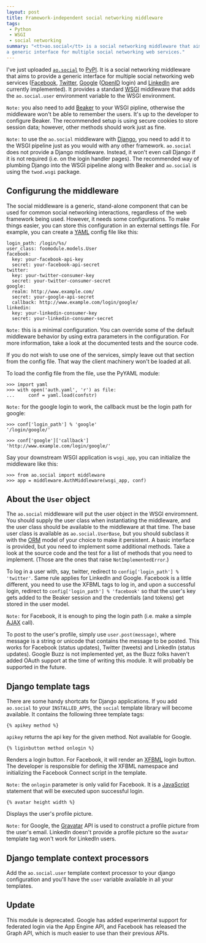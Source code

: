 ```yaml
---
layout: post
title: Framework-independent social networking middleware
tags:
 - Python
 - WSGI
 - social networking
summary: "<tt>ao.social</tt> is a social networking middleware that aims to provide
a generic interface for multiple social networking web services."
---
```


I've just uploaded [``ao.social``](http://pypi.python.org/pypi/ao.social) to
[PyPI](http://pypi.python.org/pypi). It is a social networking middleware that
aims to provide a generic interface for multiple social networking web services
([Facebook](http://www.facebook.com/), [Twitter](http://twitter.com/),
[Google](http://www.google.com/) ([OpenID](http://openid.net/) login) and
[LinkedIn](http://www.linkedin.com/) are currently implemented). It provides a
standard [WSGI](http://wsgi.org) middleware that adds the ``ao.social.user``
environment variable to the WSGI environment.

``Note:`` you also need to add [Beaker](http://pypi.python.org/pypi/Beaker) to
your WSGI pipline, otherwise the middleware won't be able to remember the
users. It's up to the developer to configure Beaker. The recommended setup is
using secure cookies to store session data; however, other methods should work
just as fine.

``Note:`` to use the ``ao.social`` middleware with
[Django](http://www.djangoproject.com/), you need to add it to the WSGI
pipeline just as you would with any other framework. ``ao.social`` does not
provide a Django middleware. Instead, it won't even call Django if it is not
required (i.e. on the login handler pages). The recommended way of plumbing
Django into the WSGI pipeline along with Beaker and ``ao.social`` is using the
``twod.wsgi`` package.

Configurung the middleware
--------------------------

The social middleware is a generic, stand-alone component that can be used for
common social networking interactions, regardless of the web framework being
used. However, it needs some configurations. To make things easier, you can
store this configuration in an external settings file. For example, you can
create a [YAML](http://www.yaml.org/) config file like this:

    login_path: /login/%s/
    user_class: foomodule.models.User
    facebook:
      key: your-facebook-api-key
      secret: your-facebook-api-secret
    twitter:
      key: your-twitter-consumer-key
      secret: your-twitter-consumer-secret
    google:
      realm: http://www.example.com/
      secret: your-google-api-secret
      callback: http://www.example.com/login/google/
    linkedin:
      key: your-linkedin-consumer-key
      secret: your-linkedin-consumer-secret

``Note:`` this is a minimal configuration. You can override some of the default
middleware behavior by using extra parameters in the configuration. For more
information, take a look at the documented tests and the source code.

If you do not wish to use one of the services, simply leave out that section
from the config file. That way the client machinery won't be loaded at all.

To load the config file from the file, use the PyYAML module:

    >>> import yaml
    >>> with open('auth.yaml', 'r') as file:
    ...     conf = yaml.load(confstr)

``Note:`` for the google login to work, the callback must be the login path for
google:

    >>> conf['login_path'] % 'google'
    '/login/google/'

    >>> conf['google']['callback']
    'http://www.example.com/login/google/'

Say your downstream WSGI application is ``wsgi_app``, you can initialize the
middleware like this:

    >>> from ao.social import middleware
    >>> app = middleware.AuthMiddleware(wsgi_app, conf)


About the ``User`` object
-------------------------


The ``ao.social`` middleware will put the user object in the WSGI enviromnent.
You should supply the user class when instantiating the middleware, and the
user class should be available to the middleware at that time. The base user
class is available as ``ao.social.UserBase``, but you should subclass it with
the [ORM](http://en.wikipedia.org/wiki/Object-relational_mapping) model of your
choice to make it persistent. A basic interface is provided, but you need to
implement some additional methods. Take a look at the source code and the test
for a list of methods that you need to implement.  (Those are the ones that
raise ``NotImplementedError``.)

To log in a user with, say, twitter, redirect to ``config['login_path'] %
'twitter'``. Same rule applies for LinkedIn and Google. Facebook is a little
different, you need to use the XFBML tags to log in, and upon a successful
login, redirect to ``config['login_path'] % 'facebook'`` so that the user's key
gets added to the Beaker session and the credentials (and tokens) get stored in
the user model.

``Note:`` for Facebook, it is enough to ping the login path (i.e. make a simple
[AJAX](http://en.wikipedia.org/wiki/Ajax_) call).

To post to the user's profile, simply use ``user.post(message)``, where message
is a string or unicode that contains the message to be posted. This works for
Facebook (status updates), Twitter (tweets) and LinkedIn (status updates).
Google Buzz is not implemented yet, as the Buzz folks haven't added OAuth
support at the time of writing this module. It will probably be supported in
the future.


Django template tags
--------------------

There are some handy shortcats for Django applications. If you add
``ao.social`` to your ``INSTALLED_APPS``, the ``social`` template library will
become available. It contains the following three template tags:

<pre><code>{<!--//-->% apikey method %<!--//-->}</code></pre>

``apikey`` returns the api key for the given method. Not available for Google.

<pre><code>{<!--//-->% liginbutton method onlogin %<!--//-->}</code></pre>

Renders a login button. For Facebook, it will render an
[XFBML](http://wiki.developers.facebook.com/index.php/XFBML) login button. The
developer is responsible for definig the XFBML namespace and initializing the
Facebook Connect script in the template.

``Note:`` the ``onlogin`` parameter is only valid for Facebook. It is a
[JavaScript](http://en.wikipedia.org/wiki/JavaScript) statement that will be
executed upon successful login.

<pre><code>{<!--//-->% avatar height width %<!--//-->}</code></pre>

Displays the user's profile picture.

``Note:`` for Google, the [Gravatar](http://www.gravatar.com/) API is used to
construct a profile picture from the user's email. LinkedIn doesn't provide a
profile picture so the ``avatar`` template tag won't work for LinkedIn users.


Django template context processors
----------------------------------

Add the ``ao.social.user`` template context processor to your django
configuration and you'll have the ``user`` variable available in all your
templates.


Update
------

This module is deprecated. Google has added experimental support for federated
login via the App Engine API, and Facebook has released the Graph API, which is
much easier to use than their previous APIs.
